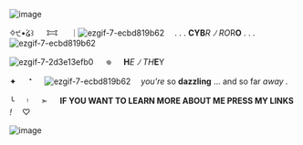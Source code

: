  ![image](https://media.discordapp.net/attachments/1202801961099862026/1326801518183059509/image_2025-01-08_233521758_optimized.png?ex=6780bfb4&is=677f6e34&hm=fc0b882a21d6b59573c915d3620d76cacfaea662c43bef0670146e379f7cf1c5&=&format=webp&quality=lossless&width=826&height=331)




✧੯•́໒꒱ 　 𐂯 　 ｜![ezgif-7-ecbd819b62](https://file.garden/Zj8MKPoh-G9Y8EJE/pixels/blue/IMG_6206.gif)　 . . . **CYB***R* *ﾉ* *RO*R**O** . . .  ![ezgif-7-ecbd819b62](https://file.garden/Zj8MKPoh-G9Y8EJE/pixels/blue/IMG_6207.gif)
 
![ezgif-7-2d3e13efb0](https://files.catbox.moe/khpg1p.gif)
 　 𖦹 　 **H***E* *ﾉ* *TH***E**Y 

✦ 　 ⁺ 　 ![ezgif-7-ecbd819b62](https://i.imgur.com/Pqwrwwn.png)
  　*you're* so **dazzling** ... and so far *away .*

╰ 　 ᵎ 　 ➣ 　 **IF YOU WANT TO LEARN MORE ABOUT ME PRESS MY LINKS** *!*　 ♡



![image](https://media.discordapp.net/attachments/1202801961099862026/1326801733145333881/image_2025-01-08_233613505_optimized.png?ex=6780bfe7&is=677f6e67&hm=f35c8411e0dc81290a6bb76c0e3f1029d7ae20ae2ab95754ea449f090437d2c1&=&format=webp&quality=lossless&width=826&height=331)

















